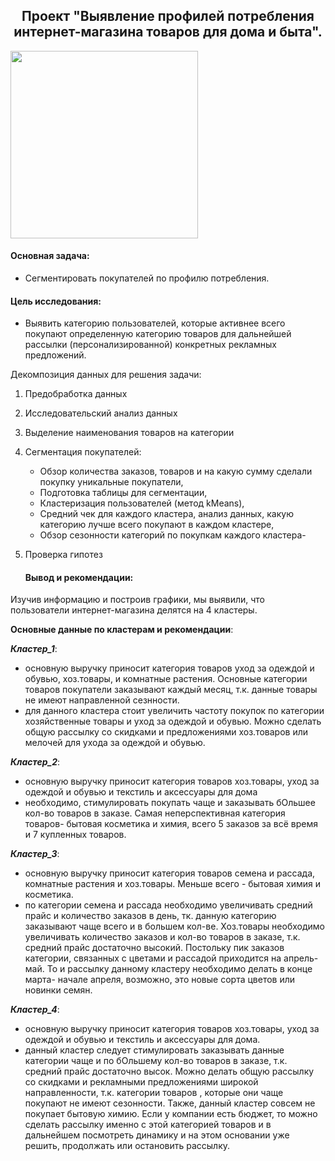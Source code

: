 <h2 align="center">Проект "Выявление профилей потребления интернет-магазина товаров для дома и быта".  </h2>
<img widht="100" height="300" src="https://avatars.mds.yandex.net/i?id=98b091bc0f396570a6cf825cd5c32997_l-5258962-images-thumbs&n=13">

#### Основная задача: 
- Сегментировать покупателей по профилю потребления.
#### Цель исследования: 
- Выявить категорию пользователей, которые активнее всего покупают определенную категорию товаров для дальнейшей рассылки (персонализированной) конкретных рекламных предложений.

  
Декомпозиция данных для решения задачи:

1. Предобработка данных
2. Исследовательский анализ данных
3. Выделение наименования товаров на категории
4. Сегментация покупателей:
   - Обзор количества заказов, товаров и на какую сумму сделали покупку уникальные покупатели,
   - Подготовка таблицы для сегментации,
   - Кластеризация пользователей (метод kMeans),
   - Средний чек для каждого кластера, анализ данных, какую категорию лучше всего покупают в каждом кластере,
   - Обзор сезонности категорий по покупкам каждого кластера-
5. Проверка гипотез

   #### Вывод и рекомендации:
Изучив информацию и построив графики, мы выявили, что пользователи интернет-магазина делятся на 4 кластеры.

**Основные данные по кластерам и рекомендации**:

***Кластер_1***:
- основную выручку приносит категория товаров уход за одеждой и обувью, хоз.товары, и комнатные растения. Основные категории товаров покупатели заказывают каждый месяц, т.к. данные товары не имеют направленной сезнности.
- для данного кластера стоит увеличить частоту покупок по категории хозяйственные товары и уход за одеждой и обувью. Можно сделать общую рассылку со скидками и предложениями хоз.товаров или мелочей для ухода за одеждой и обувью.

***Кластер_2***:
- основную выручку приносит категория товаров хоз.товары, уход за одеждой и обувью и текстиль и аксессуары для дома
- необходимо, стимулировать покупать чаще и заказывать бОльшее кол-во товаров в заказе. Самая неперспективная категория товаров- бытовая косметика и химия, всего 5 заказов за всё время и 7 купленных товаров.

***Кластер_3***:
- основную выручку приносит категория товаров семена и рассада, комнатные растения и хоз.товары. Меньше всего - бытовая химия и косметика.
- по категории семена и рассада необходимо увеличивать средний прайс и количество заказов в день, тк. данную категорию заказывают чаще всего и в большем кол-ве. Хоз.товары необходимо увеличивать количество заказов и кол-во товаров в заказе, т.к. средний прайс достаточно высокий. Постольку пик заказов категории, связанных с цветами и рассадой приходится на апрель-май. То и рассылку данному кластеру необходимо делать в конце марта- начале апреля, возможно, это новые сорта цветов или новинки семян.
 
***Кластер_4***:
- основную выручку приносит категория товаров хоз.товары, уход за одеждой и обувью и текстиль и аксессуары для дома.
- данный кластер следует стимулировать заказывать данные категории чаще и по бОльшему кол-во товаров в заказе, т.к. средний прайс достаточно высок. Можно делать общую рассылку со скидками и рекламными предложениями широкой направленности, т.к. категории товаров , которые они чаще покупают не имеют сезонности. Также, данный кластер совсем не покупает бытовую химию. Если у компании есть бюджет, то можно сделать рассылку именно с этой категорией товаров и в дальнейшем посмотреть динамику и на этом основании уже решить, продолжать или остановить рассылку.
